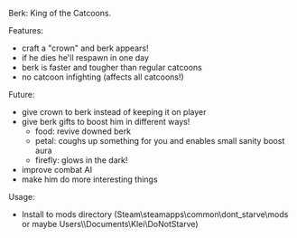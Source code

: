 Berk: King of the Catcoons.

Features:
- craft a "crown" and berk appears!
- if he dies he'll respawn in one day
- berk is faster and tougher than regular catcoons
- no catcoon infighting (affects all catcoons!)

Future:
- give crown to berk instead of keeping it on player
- give berk gifts to boost him in different ways!
  - food: revive downed berk
  - petal: coughs up something for you and enables small sanity boost aura
  - firefly: glows in the dark!
- improve combat AI
- make him do more interesting things

Usage:
- Install to mods directory (Steam\steamapps\common\dont_starve\mods or maybe Users\\<user>\Documents\Klei\DoNotStarve)
